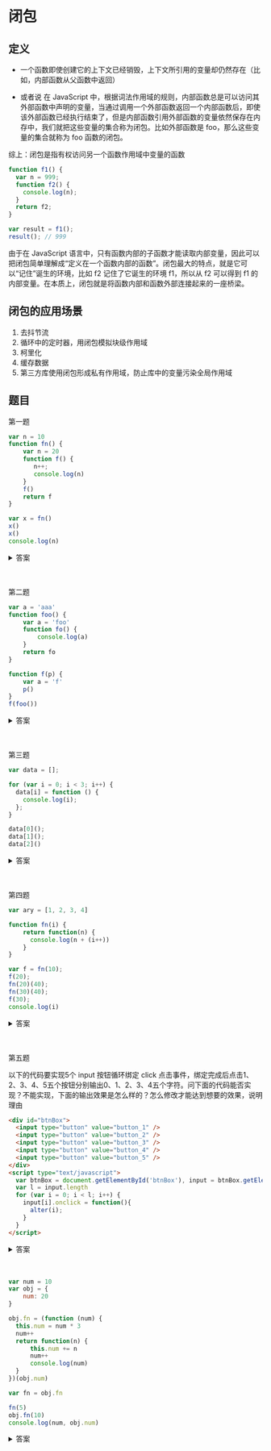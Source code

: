 # 闭包

## 定义

* 一个函数即使创建它的上下文已经销毁，上下文所引用的变量却仍然存在（比如，内部函数从父函数中返回）

* 或者说 在 JavaScript 中，根据词法作用域的规则，内部函数总是可以访问其外部函数中声明的变量，当通过调用一个外部函数返回一个内部函数后，即使该外部函数已经执行结束了，但是内部函数引用外部函数的变量依然保存在内存中，我们就把这些变量的集合称为闭包。比如外部函数是 foo，那么这些变量的集合就称为 foo 函数的闭包。

综上：闭包是指有权访问另一个函数作用域中变量的函数 

```js
function f1() {
  var n = 999;
  function f2() {
    console.log(n);
  }
  return f2;
}

var result = f1();
result(); // 999
```

由于在 JavaScript 语言中，只有函数内部的子函数才能读取内部变量，因此可以把闭包简单理解成“定义在一个函数内部的函数”。闭包最大的特点，就是它可以“记住”诞生的环境，比如 f2 记住了它诞生的环境 f1，所以从 f2 可以得到 f1 的内部变量。在本质上，闭包就是将函数内部和函数外部连接起来的一座桥梁。

## 闭包的应用场景

1. 去抖节流
2. 循环中的定时器，用闭包模拟块级作用域
3. 柯里化
4. 缓存数据
5. 第三方库使用闭包形成私有作用域，防止库中的变量污染全局作用域

## 题目

第一题

```js
var n = 10
function fn() {
    var n = 20
    function f() {
       n++;
       console.log(n)
    }
    f()
    return f
}

var x = fn()
x()
x()
console.log(n)
```

<details>
<summary>答案</summary>

```js
var n = 10
function fn() {
    var n = 20
    function f() {
       n++;
       console.log(n)
    }
    f()
    return f
}

var x = fn() // 打印 21 然后 x 被赋值为 f()
x() // 22
x() // 23
console.log(n) // 10
```
</details>
<br><br>

第二题

```js
var a = 'aaa'
function foo() {
    var a = 'foo'
    function fo() {
        console.log(a)
    }
    return fo
}

function f(p) {
    var a = 'f'
    p()
}
f(foo())
```

<details>
<summary>答案</summary>

```js
var a = 'aaa'
function foo() {
    var a = 'foo'
    function fo() {
        console.log(a) // 打印 'foo'
    }
    return fo
}

function f(p) {
    var a = 'f'
    p()
}
f(foo())
```
</details>
<br><br>

第三题

```js
var data = [];

for (var i = 0; i < 3; i++) {
  data[i] = function () {
    console.log(i);
  };
}

data[0]();
data[1]();
data[2]()
```

<details>
<summary>答案</summary>

```js
var data = [];

for (var i = 0; i < 3; i++) {
  data[i] = function () {
    console.log(i);
  };
}

data[0](); // 3
data[1](); // 3
data[2]() // 3
```

使用 IIFE 形成闭包解决上面的问题

```js
var data = [];

for (var i = 0; i < 3; i++) {
    (function(j){
      data[j] = function () {
        console.log(j);
      }
    })(i)
}

data[0]();
data[1]();
data[2]()
```

或者使用 let 块级作用域

```js
var data = [];

for (let i = 0; i < 3; i++) {
  data[i] = function () {
    console.log(i);
  };
}

data[0]();
data[1]();
data[2]()
```
</details>
<br><br>

第四题

```js
var ary = [1, 2, 3, 4]

function fn(i) {
    return function(n) {
      console.log(n + (i++))
    }
}

var f = fn(10);
f(20);
fn(20)(40);
fn(30)(40);
f(30);
console.log(i)
```

<details>
<summary>答案</summary>

```js
var ary = [1, 2, 3, 4]

function fn(i) {
    return function(n) {
      console.log(n + (i++))
    }
}

var f = fn(10);
f(20); // 20 + 10 = 30
fn(20)(40); // 40 + 20 = 60
fn(30)(40); // 40 + 30 = 70
f(30); // 30 + 11 = 41
console.log(i) // Uncaught ReferenceError: i is not defined
```
</details>
<br><br>

第五题

以下的代码要实现5个 input 按钮循环绑定 click 点击事件，绑定完成后点击1、2、3、4、5五个按钮分别输出0、1、2、3、4五个字符。问下面的代码能否实现？不能实现，下面的输出效果是怎么样的？怎么修改才能达到想要的效果，说明理由

```html
<div id="btnBox">
  <input type="button" value="button_1" />
  <input type="button" value="button_2" />
  <input type="button" value="button_3" />
  <input type="button" value="button_4" />
  <input type="button" value="button_5" />
</div>
<script type="text/javascript">
  var btnBox = document.getElementById('btnBox'), input = btnBox.getElementsByTagName('input')
  var l = input.length
  for (var i = 0; i < l; i++) {
    input[i].onclick = function(){
      alter(i);
    }
  }
</script>
```

<details>
<summary>答案</summary>

* 不能实现。点击所有按钮都会 alert 弹出数字 5。

```js
  var btnBox = document.getElementById('btnBox'), input = btnBox.getElementsByTagName('input')
  var l = input.length
  for (var i = 0; i < l; i++) {
    (function (j) {
      input[j].onclick = function(){
        alter(j);
      }
    })(i)
  }
```
</details>
<br><br>


```js
var num = 10 
var obj = {
    num: 20
}

obj.fn = (function (num) {
  this.num = num * 3
  num++
  return function(n) {
      this.num += n
      num++
      console.log(num)
  }
})(obj.num)

var fn = obj.fn

fn(5)
obj.fn(10)
console.log(num, obj.num)
```


<details>
<summary>答案</summary>

```js
  var num = 10 // 60 => 65
  var obj = {
      num: 20 // 30
  }

  obj.fn = (function (num) { // 21 => 22 => 23
    this.num = num * 3
    num++
    return function(n) {
        this.num += n
        num++
        console.log(num)
    }
  })(obj.num)

  var fn = obj.fn

  fn(5) // 22
  obj.fn(10) // 23
  console.log(num, obj.num) // 65 30
```
</details>
<br><br>